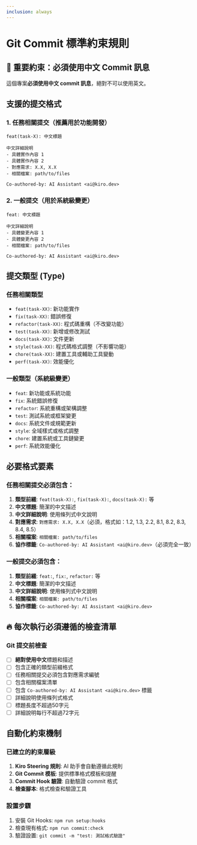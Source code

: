 ```yaml
---
inclusion: always
---
```


# Git Commit 標準約束規則

## 🚨 重要約束：必須使用中文 Commit 訊息

這個專案**必須使用中文 commit 訊息**，絕對不可以使用英文。

## 支援的提交格式

### 1. 任務相關提交（推薦用於功能開發）
```
feat(task-X): 中文標題

中文詳細說明
- 具體實作內容 1
- 具體實作內容 2
- 對應需求: X.X, X.X
- 相關檔案: path/to/files

Co-authored-by: AI Assistant <ai@kiro.dev>
```

### 2. 一般提交（用於系統級變更）
```
feat: 中文標題

中文詳細說明
- 具體變更內容 1
- 具體變更內容 2
- 相關檔案: path/to/files

Co-authored-by: AI Assistant <ai@kiro.dev>
```

## 提交類型 (Type)

### 任務相關類型
- `feat(task-XX)`: 新功能實作
- `fix(task-XX)`: 錯誤修復
- `refactor(task-XX)`: 程式碼重構（不改變功能）
- `test(task-XX)`: 新增或修改測試
- `docs(task-XX)`: 文件更新
- `style(task-XX)`: 程式碼格式調整（不影響功能）
- `chore(task-XX)`: 建置工具或輔助工具變動
- `perf(task-XX)`: 效能優化

### 一般類型（系統級變更）
- `feat`: 新功能或系統功能
- `fix`: 系統錯誤修復
- `refactor`: 系統重構或架構調整
- `test`: 測試系統或框架變更
- `docs`: 系統文件或規範更新
- `style`: 全域樣式或格式調整
- `chore`: 建置系統或工具鏈變更
- `perf`: 系統效能優化

## 必要格式要素

### 任務相關提交必須包含：
1. **類型前綴**: `feat(task-X):`, `fix(task-X):`, `docs(task-X):` 等
2. **中文標題**: 簡潔的中文描述
3. **中文詳細說明**: 使用條列式中文說明
4. **對應需求**: `對應需求: X.X, X.X`（必須，格式如：1.2, 1.3, 2.2, 8.1, 8.2, 8.3, 8.4, 8.5）
5. **相關檔案**: `相關檔案: path/to/files`
6. **協作標籤**: `Co-authored-by: AI Assistant <ai@kiro.dev>`（必須完全一致）

### 一般提交必須包含：
1. **類型前綴**: `feat:`, `fix:`, `refactor:` 等
2. **中文標題**: 簡潔的中文描述
3. **中文詳細說明**: 使用條列式中文說明
4. **相關檔案**: `相關檔案: path/to/files`
5. **協作標籤**: `Co-authored-by: AI Assistant <ai@kiro.dev>`

## 🔥 每次執行必須遵循的檢查清單

### Git 提交前檢查
- [ ] **絕對使用中文**標題和描述
- [ ] 包含正確的類型前綴格式
- [ ] 任務相關提交必須包含對應需求編號
- [ ] 包含相關檔案清單
- [ ] 包含 `Co-authored-by: AI Assistant <ai@kiro.dev>` 標籤
- [ ] 詳細說明使用條列式格式
- [ ] 標題長度不超過50字元
- [ ] 詳細說明每行不超過72字元

## 自動化約束機制

### 已建立的約束層級
1. **Kiro Steering 規則**: AI 助手會自動遵循此規則
2. **Git Commit 模板**: 提供標準格式模板和提醒
3. **Commit Hook 驗證**: 自動驗證 commit 格式
4. **檢查腳本**: 格式檢查和驗證工具

### 設置步驟
1. 安裝 Git Hooks: `npm run setup:hooks`
2. 檢查現有格式: `npm run commit:check`
3. 驗證設置: `git commit -m "test: 測試格式驗證"`
